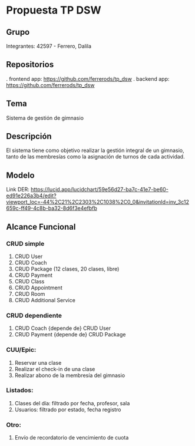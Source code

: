 # Propuesta TP DSW

## Grupo
Integrantes: 42597 - Ferrero, Dalila

## Repositorios
. frontend app: https://github.com/ferrerods/tp_dsw
. backend app: https://github.com/ferrerods/tp_dsw

## Tema
Sistema de gestión de gimnasio

## Descripción
El sistema tiene como objetivo realizar la gestión integral de un gimnasio, tanto de las membresías como la asignación de turnos de cada actividad.

## Modelo
Link DER: https://lucid.app/lucidchart/59e56d27-ba7c-41e7-be60-ed91e226a3b4/edit?viewport_loc=-44%2C21%2C2303%2C1038%2C0_0&invitationId=inv_3c12659c-ff49-4c8b-ba32-8d6f3e4efbfb

## Alcance Funcional
### CRUD simple	
1. CRUD User
2. CRUD Coach
3. CRUD Package (12 clases, 20 clases, libre)
4. CRUD Payment
5. CRUD Class
6. CRUD Appointment
7. CRUD Room
8. CRUD Additional Service

### CRUD dependiente	
1. CRUD Coach {depende de} CRUD User
2. CRUD Payment {depende de} CRUD Package

### CUU/Epic:
1. Reservar una clase
2. Realizar el check-in de una clase
3. Realizar abono de la membresía del gimnasio

### Listados:	
1. Clases del día: filtrado por fecha, profesor, sala
2. Usuarios: filtrado por estado, fecha registro

### Otro:
1. Envío de recordatorio de vencimiento de cuota
